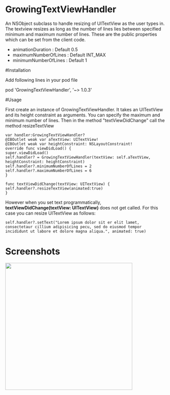 # GrowingTextViewHandler
An NSObject subclass to handle resizing of UITextView as the user types in. The textview resizes as long as the number of lines lies between specified minimum and maximum number of lines. 
These are the public properties which can be set from the client code.
* animationDuration    : Default 0.5
* maximumNumberOfLines : Default INT_MAX
* minimumNumberOfLines : Default 1


#Installation

Add following lines in your pod file  

pod 'GrowingTextViewHandler', '~> 1.0.3'

#Usage

First create an instance of GrowingTextViewHandler. It takes an UITextView and its height constraint as arguments. You can specify the maximum and minimum number of lines. Then in the method "textViewDidChange" call the method resizeTextView  
```
var handler:GrowingTextViewHandler?
@IBOutlet weak var aTextView: UITextView!
@IBOutlet weak var heightConstraint: NSLayoutConstraint!
override func viewDidLoad() {
super.viewDidLoad()
self.handler? = GrowingTextViewHandler(textView: self.aTextView, heightConstraint: heightConstraint)
self.handler?.minimumNumberOfLines = 2
self.handler?.maximumNumberOfLines = 6
}

func textViewDidChange(textView: UITextView) {
self.handler?.resizeTextView(animated:true)
}

```

However when you set text programmatically, **textViewDidChange(textView: UITextView)** does not get called. For this case you can resize UITextView as follows:
```
self.handler?.setText("Lorem ipsum dolor sit er elit lamet, consectetaur cillium adipisicing pecu, sed do eiusmod tempor incididunt ut labore et dolore magna aliqua.", animated: true)

```
# Screenshots
<img src="https://cloud.githubusercontent.com/assets/3590619/8056375/1c37993a-0ec5-11e5-9a8b-1708ba2e4c6f.gif" width="400" display="inline-block">
